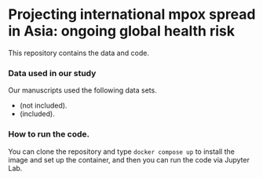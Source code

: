 # Projecting international mpox spread in Asia: ongoing global health risk

This repository contains the data and code.
<!--- for our paper: [Add citation info] -->

### Data used in our study
Our manuscripts used the following data sets.
-  (not included).
-  (included).


### How to run the code.
You can clone the repository and type `docker compose up` to
install the image and set up the container, and then
you can run the code via Jupyter Lab.



